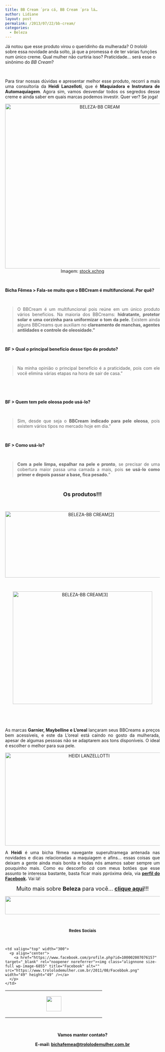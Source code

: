 ```yaml
---
title: BB Cream ´pra cá, BB Cream ´pra lá…
author: Lidiane
layout: post
permalink: /2013/07/22/bb-cream/
categories:
  - Beleza
---
```

Já notou que esse produto virou o queridinho da mulherada? O _trololó_ sobre essa novidade anda solto, já que a promessa é de ter várias funções num único creme. Qual mulher não curtiria isso? Praticidade… será esse o sinônimo do _BB Cream_?

&nbsp;

<p align="justify">
  Para tirar nossas dúvidas e apresentar melhor esse produto, recorri a mais uma consultoria da <strong>Heidi Lanzelloti</strong>, que é <strong>Maquiadora e Instrutora de Automaquiagem</strong>. Agora sim, vamos desvendar todos os segredos desse creme e ainda saber em quais marcas podemos investir. Quer ver? Se joga!
</p>

<!--more-->

<p align="center">
  <a href="https://www.trololodemulher.com.br/2013/07/BELEZA-BB-CREAM.jpg"><img class="alignnone size-full wp-image-9598" alt="BELEZA-BB CREAM" src="https://www.trololodemulher.com.br/2013/07/BELEZA-BB-CREAM.jpg" width="600" height="537" /></a><br /> Imagem: <a href="http://www.sxc.hu/" target="_blank" rel="noopener noreferrer">stock.xchng</a>
</p>

&nbsp;

**Bicha Fêmea > Fala-se muito que o BBCream é multifuncional. Por quê?**

&nbsp;

> <p align="justify">
>   O BBCream é um multifuncional pois reúne em um único produto vários benefícios. Na maioria dos BBCreams: <strong>hidratante, protetor solar e uma corzinha para uniformizar o tom da pele. </strong>Existem ainda alguns BBCreams que auxiliam no <strong>clareamento de manchas, agentes antiidades e controle de oleosidade.”</strong>
> </p>

&nbsp;

**BF > Qual o principal benefício desse tipo de produto?**

&nbsp;

> <p align="justify">
>   Na minha opinião o principal benefício é a praticidade, pois com ele você elimina várias etapas na hora de sair de casa.”
> </p>

&nbsp;

&nbsp;

**BF > Quem tem pele oleosa pode usá-lo?**

&nbsp;

> <p align="justify">
>   Sim, desde que seja o <strong>BBCream indicado para pele oleosa</strong>, pois existem vários tipos no mercado hoje em dia.”
> </p>

&nbsp;

**BF > Como usá-lo?**

&nbsp;

> <p align="justify">
>   <strong>Com a pele limpa, espalhar na pele e pronto</strong>, se precisar de uma cobertura maior passa uma camada a mais, pois <strong>se usá-lo como primer e depois passar a base, fica pesado.</strong>”
> </p>

&nbsp;

<p align="center">
  <strong><span style="font-size: large;">Os produtos!!!</span></strong>
</p>

&nbsp;

<p align="center">
  <a href="https://www.trololodemulher.com.br/2013/07/BELEZA-BB-CREAM2.png"><img class="alignnone size-full wp-image-9599" alt="BELEZA-BB CREAM[2]" src="https://www.trololodemulher.com.br/2013/07/BELEZA-BB-CREAM2.png" width="545" height="216" /></a>
</p>

&nbsp;

<p align="center">
  <a href="https://www.trololodemulher.com.br/2013/07/BELEZA-BB-CREAM3.png"><img class="alignnone size-full wp-image-9600" alt="BELEZA-BB CREAM[3]" src="https://www.trololodemulher.com.br/2013/07/BELEZA-BB-CREAM3.png" width="454" height="367" /></a>
</p>

&nbsp;

&nbsp;

<p align="justify">
  As marcas <strong>Garnier, Maybelline e L&#8217;oreal</strong> lançaram seus BBCreams a preços bem acessíveis, e este da L&#8217;oreal está caindo no gosto da mulherada, apesar de algumas pessoas não se adaptarem aos tons disponíveis. O ideal é escolher o melhor para sua pele.
</p>

<p align="center">
  <a href="https://www.trololodemulher.com.br/2012/10/HEIDI-LANZELLOTTI.png"><img class="alignnone size-full wp-image-9270" alt="HEIDI LANZELLOTTI" src="https://www.trololodemulher.com.br/2012/10/HEIDI-LANZELLOTTI.png" width="531" height="303" /></a>
</p>

<p align="justify">
  A <strong>Heidi</strong> é uma bicha fêmea navegante superultramega antenada nas novidades e dicas relacionadas a maquiagem e afins… essas coisas que deixam a gente ainda mais bonita e todas nós amamos saber sempre um pouquinho mais. Como eu desconfio <em>cá</em> com meus botões que esse assunto te interessa bastante, basta ficar mais ppróxima dela, via <strong><a href="https://www.facebook.com/heidi.lanzellotti" target="_blank" rel="noopener noreferrer">perfil do Facebook</a>.</strong> Vai lá!
</p>

<p align="center">
  <span style="font-size: large;">Muito mais sobre <strong>Beleza</strong> para você… <strong><a href="http://www.trololodemulher.com.br/category/do-corpo/beleza/">clique aqui</a></strong>!!!</span>
</p>

<p align="center">
  <a href="http://feedburner.google.com/fb/a/mailverify?uri=blogbichafemea&loc=pt_BR" target="_blank" rel="noopener noreferrer"><img class="alignnone size-full wp-image-8451" title="Assine o Bicha Fêmea grátis!" alt="" src="https://www.trololodemulher.com.br/2012/01/rodapé.png" width="600" height="59" /></a>
</p>

&nbsp;

<p align="center">
  <strong><span style="font-size: small;">Redes Sociais</span></strong>
</p>

&nbsp;

<table width="600" border="0" cellspacing="0" cellpadding="2">
  <tr>
    <td valign="top" width="300">
      <p align="center">
        <a href="https://twitter.com/#%21/bichafemea" target="_blank" rel="noopener noreferrer"><img class="alignnone size-full wp-image-6857" title="Twitter" alt="" src="https://www.trololodemulher.com.br/2011/08/Twitter.png" width="49" height="49" /></a>
      </p>
    </td>
    
    <td valign="top" width="300">
      <p align="center">
        <a href="https://www.facebook.com/profile.php?id=100002007076157" target="_blank" rel="noopener noreferrer"><img class="alignnone size-full wp-image-6855" title="Facebook" alt="" src="https://www.trololodemulher.com.br/2011/08/Facebbok.png" width="49" height="49" /></a>
      </p>
    </td>
  </tr>
</table>

&nbsp;

<p align="center">
  <strong>Vamos manter contato?</strong>
</p>

<p align="center">
  <strong>E-mail: <a href="mailto:bichafemea@trololodemulher.com.br">bichafemea@trololodemulher.com.br</a></strong>
</p>